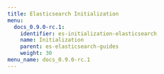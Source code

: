 ```yaml
---
title: Elasticsearch Initialization
menu:
  docs_0.9.0-rc.1:
    identifier: es-initialization-elasticsearch
    name: Initialization
    parent: es-elasticsearch-guides
    weight: 30
menu_name: docs_0.9.0-rc.1
---
```


